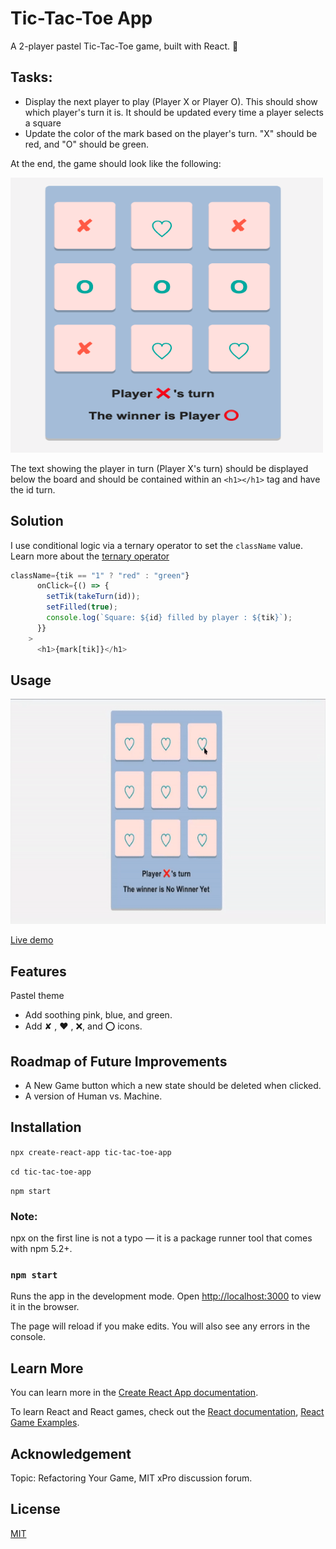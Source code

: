 # Tic-Tac-Toe App

A 2-player pastel Tic-Tac-Toe game, built with React. 🍭

## Tasks:

- Display the next player to play (Player X or Player O). This should show which player's turn it is.  It should be updated every time a player selects a square
- Update the color of the mark based on the player's turn. "X" should be red, and "O" should be green.

At the end, the game should look like the following:

<img src = 'xo.png' width="500" height="440"> 

The text showing the player in turn (Player X's turn) should be displayed below the board and should be contained within an `<h1></h1>`  tag and have the id turn.

## Solution
I use conditional logic via a ternary operator to set the `className` value.  Learn more about the [ternary operator](https://developer.mozilla.org/en-US/docs/Web/JavaScript/Reference/Operators/Conditional_Operator/) 

```javaScript
className={tik == "1" ? "red" : "green"}
      onClick={() => {
        setTik(takeTurn(id));
        setFilled(true);
        console.log(`Square: ${id} filled by player : ${tik}`);
      }}
    >
      <h1>{mark[tik]}</h1>
```

## Usage
<img src = 'Example.gif' width="580" height="360"> 

[Live demo](https://codesandbox.io/embed/2-player-tic-tac-toe-game-ufoop?fontsize=14&hidenavigation=1&theme=light&view=preview)

## Features
Pastel theme

- Add soothing pink, blue, and green.
- Add ✘  ,  ❤︎ , ❌, and ⭕️ icons.

## Roadmap of Future Improvements
- A New Game button which a new state should be deleted when clicked.
- A version of Human vs. Machine.

## Installation
 `npx create-react-app tic-tac-toe-app`

 `cd tic-tac-toe-app`

 `npm start`

   ### Note:
   npx on the first line is not a typo — it is a package runner tool that comes with npm 5.2+.

### `npm start`

Runs the app in the development mode.
Open [http://localhost:3000](http://localhost:3000) to view it in the browser.

The page will reload if you make edits. You will also see any errors in the console.

## Learn More

You can learn more in the [Create React App documentation](https://facebook.github.io/create-react-app/docs/getting-started).

To learn React and React games, check out the [React documentation](https://reactjs.org/), [React Game Examples](https://react.rocks/tag/Game/).

## Acknowledgement

Topic: Refactoring Your Game, MIT xPro discussion forum.

## License
[MIT](https://github.com/anyapages/tic-tac-toe-app/blob/main/LICENSE) 
